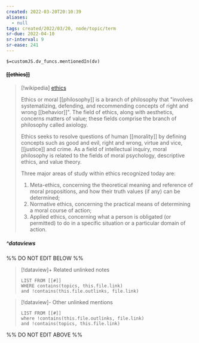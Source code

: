 ```yaml
---
created: 2022-03-20T20:10:39 
aliases:
  - null
tags: created/2022/03/20, node/topic/term
sr-due: 2022-04-10
sr-interval: 9
sr-ease: 241
---
```

`$=customJS.dv_funcs.mentionedIn(dv)`

#### <s class="topic-title">[[ethics]]</s>

> [!wikipedia] [ethics](https://en.wikipedia.org/wiki/Ethics)
> 
> Ethics or moral [[philosophy]] is a branch of philosophy that "involves systematizing, defending, and recommending concepts of right and wrong [[behavior]]". The field of ethics, along with aesthetics, concerns matters of value; these fields comprise the branch of philosophy called axiology.
> 
> Ethics seeks to resolve questions of human [[morality]] by defining concepts such as good and evil, right and wrong, virtue and vice, [[justice]] and crime. As a field of intellectual inquiry, moral philosophy is related to the fields of moral psychology, descriptive ethics, and value theory.
> 
> Three major areas of study within ethics recognized today are:
> 
> 1. Meta-ethics, concerning the theoretical meaning and reference of moral propositions, and how their truth values (if any) can be determined;
> 2. Normative ethics, concerning the practical means of determining a moral course of action;
> 3. Applied ethics, concerning what a person is obligated (or permitted) to do in a specific situation or a particular domain of action.
>


##### ^dataviews

%% DO NOT EDIT BELOW %%
> [!dataview]+ Related unlinked notes
> ```dataview
> LIST FROM [[#]]
> WHERE contains(topics, this.file.link)
> and !contains(this.file.outlinks, file.link)
> ```
 
> [!dataview]- Other unlinked mentions
> ```dataview
> LIST FROM [[#]]
> where !contains(this.file.outlinks, file.link)
> and !contains(topics, this.file.link)
> ```

%% DO NOT EDIT ABOVE %%
